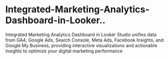 # Integrated-Marketing-Analytics-Dashboard-in-Looker..
Integrated Marketing Analytics Dashboard in Looker Studio unifies data from GA4, Google Ads, Search Console, Meta Ads, Facebook Insights, and Google My Business, providing interactive visualizations and actionable insights to optimize your digital marketing performance
